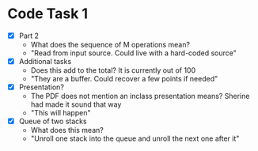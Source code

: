 # Code Task 1

 - [x] Part 2
    - What does the sequence of M operations mean?
    - "Read from input source. Could live with a hard-coded source"
 - [x] Additional tasks
    - Does this add to the total? It is currently out of 100
    - "They are a buffer. Could recover a few points if needed"
 - [x] Presentation?
    - The PDF does not mention an inclass presentation means? Sherine had made it sound that way
    - "This will happen"
 - [x] Queue of two stacks
    - What does this mean?
    - "Unroll one stack into the queue and unroll the next one after it"
